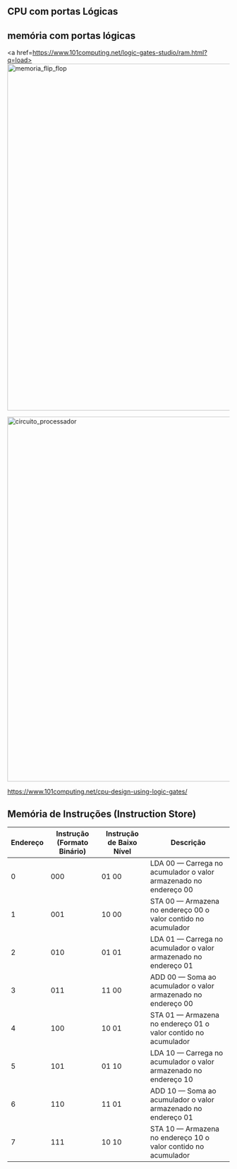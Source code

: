 ## CPU com portas Lógicas


## memória com portas lógicas

<a href=https://www.101computing.net/logic-gates-studio/ram.html?q=load><img width="1374" height="786" alt="memoria_flip_flop" src="https://github.com/user-attachments/assets/84984292-29a6-4ccc-98a3-1164a64a4336" /></a>




<img width="967" height="827" alt="circuito_processador" src="https://github.com/user-attachments/assets/a984b14a-40b5-4906-965a-6fbb2eaca653" />

https://www.101computing.net/cpu-design-using-logic-gates/


## Memória de Instruções (Instruction Store)

| Endereço | Instrução (Formato Binário) | Instrução de Baixo Nível | Descrição                                                                                   |
|----------|-----------------------------|---------------------------|---------------------------------------------------------------------------------------------|
| 0        | 000                         | 01 00                     | LDA 00 — Carrega no acumulador o valor armazenado no endereço 00                           |
| 1        | 001                         | 10 00                     | STA 00 — Armazena no endereço 00 o valor contido no acumulador                             |
| 2        | 010                         | 01 01                     | LDA 01 — Carrega no acumulador o valor armazenado no endereço 01                           |
| 3        | 011                         | 11 00                     | ADD 00 — Soma ao acumulador o valor armazenado no endereço 00                              |
| 4        | 100                         | 10 01                     | STA 01 — Armazena no endereço 01 o valor contido no acumulador                             |
| 5        | 101                         | 01 10                     | LDA 10 — Carrega no acumulador o valor armazenado no endereço 10                           |
| 6        | 110                         | 11 01                     | ADD 10 — Soma ao acumulador o valor armazenado no endereço 01                              |
| 7        | 111                         | 10 10                     | STA 10 — Armazena no endereço 10 o valor contido no acumulador                             |


